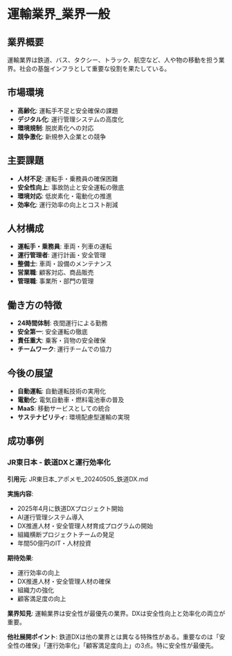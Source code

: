 # 運輸業界_業界一般

## 業界概要
運輸業界は鉄道、バス、タクシー、トラック、航空など、人や物の移動を担う業界。社会の基盤インフラとして重要な役割を果たしている。

## 市場環境
- **高齢化**: 運転手不足と安全確保の課題
- **デジタル化**: 運行管理システムの高度化
- **環境規制**: 脱炭素化への対応
- **競争激化**: 新規参入企業との競争

## 主要課題
- **人材不足**: 運転手・乗務員の確保困難
- **安全性向上**: 事故防止と安全運転の徹底
- **環境対応**: 低炭素化・電動化の推進
- **効率化**: 運行効率の向上とコスト削減

## 人材構成
- **運転手・乗務員**: 車両・列車の運転
- **運行管理者**: 運行計画・安全管理
- **整備士**: 車両・設備のメンテナンス
- **営業職**: 顧客対応、商品販売
- **管理職**: 事業所・部門の管理

## 働き方の特徴
- **24時間体制**: 夜間運行による勤務
- **安全第一**: 安全運転の徹底
- **責任重大**: 乗客・貨物の安全確保
- **チームワーク**: 運行チームでの協力

## 今後の展望
- **自動運転**: 自動運転技術の実用化
- **電動化**: 電気自動車・燃料電池車の普及
- **MaaS**: 移動サービスとしての統合
- **サステナビリティ**: 環境配慮型運輸の実現

## 成功事例

### JR東日本 - 鉄道DXと運行効率化
**引用元**: JR東日本_アポメモ_20240505_鉄道DX.md

**実施内容**:
- 2025年4月に鉄道DXプロジェクト開始
- AI運行管理システム導入
- DX推進人材・安全管理人材育成プログラムの開始
- 組織横断プロジェクトチームの発足
- 年間50億円のIT・人材投資

**期待効果**:
- 運行効率の向上
- DX推進人材・安全管理人材の確保
- 組織力の強化
- 顧客満足度の向上

**業界知見**: 
運輸業界は安全性が最優先の業界。DXは安全性向上と効率化の両立が重要。

**他社展開ポイント**: 
鉄道DXは他の業界とは異なる特殊性がある。重要なのは「安全性の確保」「運行効率化」「顧客満足度向上」の3点。特に安全性が最優先。 
